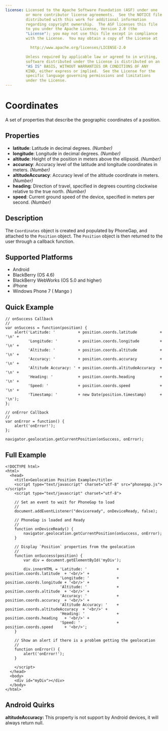 ```yaml
---
license: Licensed to the Apache Software Foundation (ASF) under one
         or more contributor license agreements.  See the NOTICE file
         distributed with this work for additional information
         regarding copyright ownership.  The ASF licenses this file
         to you under the Apache License, Version 2.0 (the
         "License"); you may not use this file except in compliance
         with the License.  You may obtain a copy of the License at

           http://www.apache.org/licenses/LICENSE-2.0

         Unless required by applicable law or agreed to in writing,
         software distributed under the License is distributed on an
         "AS IS" BASIS, WITHOUT WARRANTIES OR CONDITIONS OF ANY
         KIND, either express or implied.  See the License for the
         specific language governing permissions and limitations
         under the License.
---
```


Coordinates
===========

A set of properties that describe the geographic coordinates of a position.

Properties
----------

* __latitude__: Latitude in decimal degrees. _(Number)_
* __longitude__: Longitude in decimal degrees. _(Number)_
* __altitude__: Height of the position in meters above the ellipsoid. _(Number)_
* __accuracy__: Accuracy level of the latitude and longitude coordinates in meters. _(Number)_
* __altitudeAccuracy__: Accuracy level of the altitude coordinate in meters. _(Number)_
* __heading__: Direction of travel, specified in degrees counting clockwise relative to the true north. _(Number)_
* __speed__: Current ground speed of the device, specified in meters per second. _(Number)_

Description
-----------

The `Coordinates` object is created and populated by PhoneGap, and attached to the `Position` object. The `Position` object is then returned to the user through a callback function.

Supported Platforms
-------------------

- Android
- BlackBerry (OS 4.6)
- BlackBerry WebWorks (OS 5.0 and higher)
- iPhone
- Windows Phone 7 ( Mango )

Quick Example
-------------

    // onSuccess Callback
    //
    var onSuccess = function(position) {
        alert('Latitude: '          + position.coords.latitude          + '\n' +
              'Longitude: '         + position.coords.longitude         + '\n' +
              'Altitude: '          + position.coords.altitude          + '\n' +
              'Accuracy: '          + position.coords.accuracy          + '\n' +
              'Altitude Accuracy: ' + position.coords.altitudeAccuracy  + '\n' +
              'Heading: '           + position.coords.heading           + '\n' +
              'Speed: '             + position.coords.speed             + '\n' +
              'Timestamp: '         + new Date(position.timestamp)      + '\n');
    };

    // onError Callback
    //
    var onError = function() {
        alert('onError!');
    };

    navigator.geolocation.getCurrentPosition(onSuccess, onError);

Full Example
------------

    <!DOCTYPE html>
    <html>
      <head>
        <title>Geolocation Position Example</title>
        <script type="text/javascript" charset="utf-8" src="phonegap.js"></script>
        <script type="text/javascript" charset="utf-8">

        // Set an event to wait for PhoneGap to load
        //
        document.addEventListener("deviceready", onDeviceReady, false);

        // PhoneGap is loaded and Ready
        //
        function onDeviceReady() {
            navigator.geolocation.getCurrentPosition(onSuccess, onError);
        }
    
        // Display `Position` properties from the geolocation
        //
        function onSuccess(position) {
            var div = document.getElementById('myDiv');
        
            div.innerHTML = 'Latitude: '             + position.coords.latitude  + '<br/>' +
                            'Longitude: '            + position.coords.longitude + '<br/>' +
                            'Altitude: '             + position.coords.altitude  + '<br/>' +
                            'Accuracy: '             + position.coords.accuracy  + '<br/>' +
                            'Altitude Accuracy: '    + position.coords.altitudeAccuracy  + '<br/>' +
                            'Heading: '              + position.coords.heading   + '<br/>' +
                            'Speed: '                + position.coords.speed     + '<br/>';
        }
    
        // Show an alert if there is a problem getting the geolocation
        //
        function onError() {
            alert('onError!');
        }

        </script>
      </head>
      <body>
        <div id="myDiv"></div>
      </body>
    </html>
    
Android Quirks
-------------

__altitudeAccuracy:__ This property is not support by Android devices, it will always return null.
